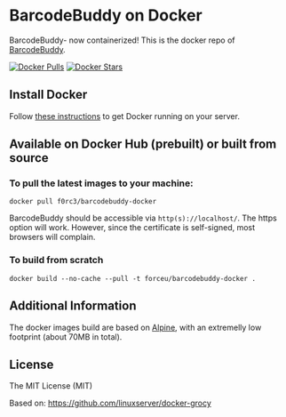 # BarcodeBuddy on Docker

BarcodeBuddy- now containerized! This is the docker repo of [BarcodeBuddy](https://github.com/Forceu/barcodebuddy).

[![Docker Pulls](https://img.shields.io/docker/pulls/f0rc3/barcodebuddy-docker.svg)](https://hub.docker.com/r/f0rc3/barcodebuddy-docker/)
[![Docker Stars](https://img.shields.io/docker/stars/f0rc3/barcodebuddy-docker.svg)](https://hub.docker.com/r/f0rc3/barcodebuddy-docker/)

## Install Docker

Follow [these instructions](https://docs.docker.com/engine/installation/) to get Docker running on your server.

## Available on Docker Hub (prebuilt) or built from source

### To pull the latest images to your machine:

```
docker pull f0rc3/barcodebuddy-docker
```

BarcodeBuddy should be accessible via `http(s)://localhost/`. The https option will work. However, since the certificate is self-signed, most browsers will complain.


### To build from scratch

```
docker build --no-cache --pull -t forceu/barcodebuddy-docker .
```

## Additional Information

The docker images build are based on [Alpine](https://hub.docker.com/_/alpine/), with an extremelly low footprint (about 70MB in total).

## License
The MIT License (MIT)

Based on: https://github.com/linuxserver/docker-grocy
